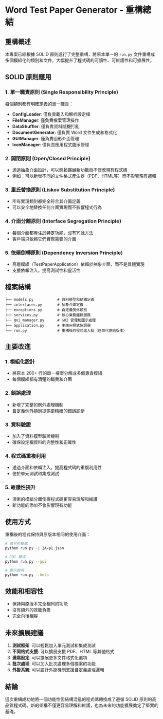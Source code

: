 # Word Test Paper Generator - 重構總結

## 重構概述

本專案已經根據 SOLID 原則進行了完整重構，將原本單一的 `run.py` 文件重構成多個模組化的類別和文件，大幅提升了程式碼的可讀性、可維護性和可擴展性。

## SOLID 原則應用

### 1. 單一職責原則 (Single Responsibility Principle)

每個類別都有明確定義的單一職責：

- **ConfigLoader**: 僅負責載入和解析設定檔
- **FileManager**: 僅負責檔案管理操作
- **DataShuffler**: 僅負責資料隨機打亂
- **DocumentGenerator**: 僅負責 Word 文件生成和格式化
- **GUIManager**: 僅負責圖形介面管理
- **IconManager**: 僅負責應用程式圖示管理

### 2. 開閉原則 (Open/Closed Principle)

- 透過抽象介面設計，可以輕鬆擴展新功能而不修改現有程式碼
- 例如：可以新增不同的文件格式產生器（PDF、HTML等）而不影響現有邏輯

### 3. 里氏替換原則 (Liskov Substitution Principle)

- 所有實現類別都完全符合其介面定義
- 可以安全地替換任何介面實現而不影響程式行為

### 4. 介面分離原則 (Interface Segregation Principle)

- 每個介面都專注於特定功能，沒有冗餘方法
- 客戶端只依賴它們實際需要的介面

### 5. 依賴倒轉原則 (Dependency Inversion Principle)

- 高層模組（TestPaperApplication）依賴於抽象介面，而不是具體實現
- 支援依賴注入，提高測試性和靈活性

## 檔案結構

```
├── models.py           # 資料模型和結構定義
├── interfaces.py       # 抽象介面定義
├── exceptions.py       # 自定義例外類別
├── services.py         # 核心業務邏輯服務
├── gui_manager.py      # GUI 管理和圖示處理
├── application.py      # 主應用程式協調器
└── run.py              # 重構後的程式進入點（已取代原始版本）
```

## 主要改進

### 1. 模組化設計
- 將原本 200+ 行的單一檔案分解成多個專責模組
- 每個模組都有清楚的職責和介面

### 2. 錯誤處理
- 新增了完整的例外處理機制
- 自定義例外類別提供更精確的錯誤診斷

### 3. 資料驗證
- 加入了資料模型驗證機制
- 確保設定檔資料的完整性和正確性

### 4. 程式碼重複利用
- 透過介面和依賴注入，提高程式碼的重複利用性
- 便於單元測試和集成測試

### 5. 維護性提升
- 清晰的模組分離使得程式碼更容易理解和維護
- 新功能的添加不會影響現有功能

## 使用方式

重構後的程式保持與原版本相同的使用介面：

```bash
# 命令列模式
python run.py -i 2A-p1.json

# GUI 模式
python run.py --gui

# 顯示說明
python run.py --help
```

## 效能和相容性

- 保持與原版本完全相同的功能
- 沒有額外的效能負擔
- 完全向後相容

## 未來擴展建議

1. **測試框架**: 可以輕鬆加入單元測試和集成測試
2. **不同格式支援**: 可以擴展支援 PDF、HTML 等其他格式
3. **進階設定**: 可以擴展更多文件格式化選項
4. **批次處理**: 可以加入批次處理多個檔案的功能
5. **外掛系統**: 可以設計外掛機制支援自定義處理邏輯

## 結論

這次重構成功地將一個功能性但結構混亂的程式碼轉換成了遵循 SOLID 原則的高品質程式碼。新的架構不僅更容易理解和維護，也為未來的功能擴展奠定了堅實的基礎。